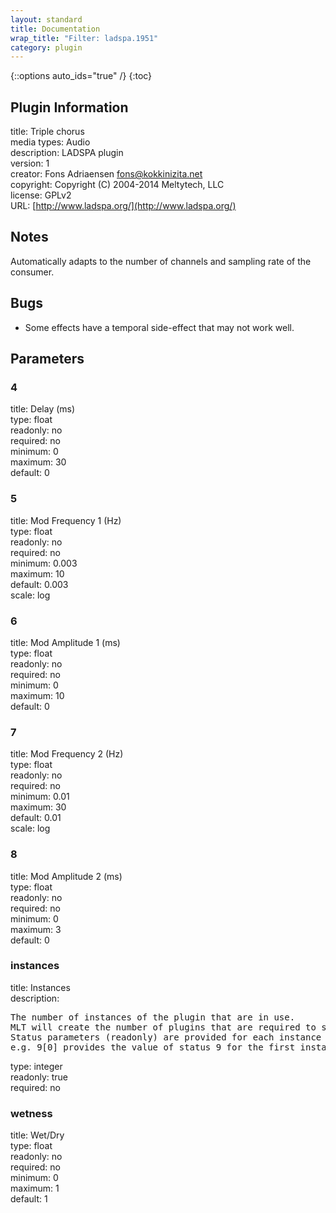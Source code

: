 ```yaml
---
layout: standard
title: Documentation
wrap_title: "Filter: ladspa.1951"
category: plugin
---
```

{::options auto_ids="true" /}
{:toc}

## Plugin Information

title: Triple chorus  
media types:
Audio  
description: LADSPA plugin  
version: 1  
creator: Fons Adriaensen <fons@kokkinizita.net>  
copyright: Copyright (C) 2004-2014 Meltytech, LLC  
license: GPLv2  
URL: [http://www.ladspa.org/](http://www.ladspa.org/)  

## Notes

Automatically adapts to the number of channels and sampling rate of the consumer.
## Bugs

* Some effects have a temporal side-effect that may not work well.

## Parameters

### 4

title: Delay (ms)    
type: float  
readonly: no  
required: no  
minimum: 0  
maximum: 30  
default: 0  

### 5

title: Mod Frequency 1 (Hz)    
type: float  
readonly: no  
required: no  
minimum: 0.003  
maximum: 10  
default: 0.003  
scale: log  

### 6

title: Mod Amplitude 1 (ms)    
type: float  
readonly: no  
required: no  
minimum: 0  
maximum: 10  
default: 0  

### 7

title: Mod Frequency 2 (Hz)    
type: float  
readonly: no  
required: no  
minimum: 0.01  
maximum: 30  
default: 0.01  
scale: log  

### 8

title: Mod Amplitude 2 (ms)    
type: float  
readonly: no  
required: no  
minimum: 0  
maximum: 3  
default: 0  

### instances

title: Instances    
description:
<pre>
The number of instances of the plugin that are in use.
MLT will create the number of plugins that are required to support the number of audio channels.
Status parameters (readonly) are provided for each instance and are accessed by specifying the instance number after the identifier (starting at zero).
e.g. 9[0] provides the value of status 9 for the first instance.
</pre>
type: integer  
readonly: true  
required: no  

### wetness

title: Wet/Dry    
type: float  
readonly: no  
required: no  
minimum: 0  
maximum: 1  
default: 1  

